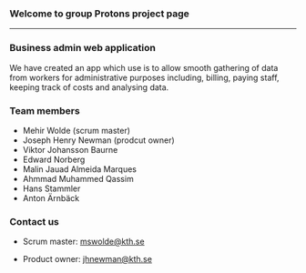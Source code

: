 ### Welcome to group Protons project page

***

### Business admin web application
We have created an app which use is to allow smooth gathering of data from workers for administrative purposes including, billing, paying staff, keeping track of costs and analysing data. 


### Team members
* Mehir Wolde (scrum master)
* Joseph Henry Newman (prodcut owner)
* Viktor Johansson Baurne
* Edward Norberg
* Malin Jauad Almeida Marques
* Ahmmad Muhammed Qassim
* Hans Stammler
* Anton Ärnbäck


### Contact us
* Scrum master: mswolde@kth.se

* Product owner: jhnewman@kth.se
